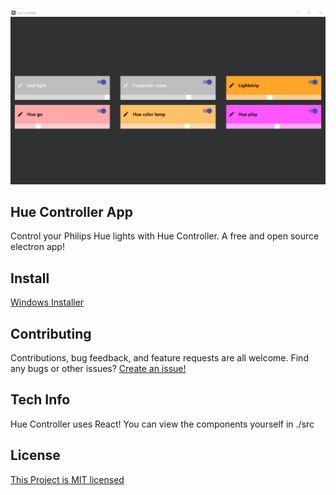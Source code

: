 ![GitHub Logo](/icons/hue1.png)


## Hue Controller App
Control your Philips Hue lights with Hue Controller. A free and open source electron app!

## Install
[Windows Installer](https://github.com/MarcDwyer/electron-hue-controller/releases/download/1.1.1/Hue.Controller.Setup.1.2.exe)

## Contributing
Contributions, bug feedback, and feature requests are all welcome.
Find any bugs or other issues? [Create an issue!](https://github.com/MarcDwyer/electron-hue-controller/issues)

## Tech Info
Hue Controller uses React! You can view the components yourself in ./src

## License 
[This Project is MIT licensed](https://github.com/MarcDwyer/electron-hue-controller/blob/master/LICENSE)
